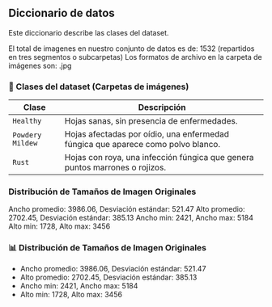 
## Diccionario de datos

Este diccionario describe las clases del dataset.

El total de imagenes en nuestro conjunto de datos es de: 1532 (repartidos en tres segmentos o subcarpetas)
Los formatos de archivo en la carpeta de imágenes son: .jpg

### 📁 Clases del dataset (Carpetas de imágenes)

| Clase                  | Descripción                                       |
|------------------------|---------------------------------------------------|
| `Healthy`              | Hojas sanas, sin presencia de enfermedades.      |
| `Powdery Mildew`       | Hojas afectadas por oídio, una enfermedad fúngica que aparece como polvo blanco. |
| `Rust`                 | Hojas con roya, una infección fúngica que genera puntos marrones o rojizos. |


### Distribución de Tamaños de Imagen Originales
Ancho promedio: 3986.06, Desviación estándar: 521.47
Alto promedio: 2702.45, Desviación estándar: 385.13
Ancho min: 2421, Ancho max: 5184
Alto min: 1728, Alto max: 3456


### 📊 Distribución de Tamaños de Imagen Originales
- Ancho promedio: 3986.06, Desviación estándar: 521.47
- Alto promedio: 2702.45, Desviación estándar: 385.13
- Ancho min: 2421, Ancho max: 5184
- Alto min: 1728, Alto max: 3456

